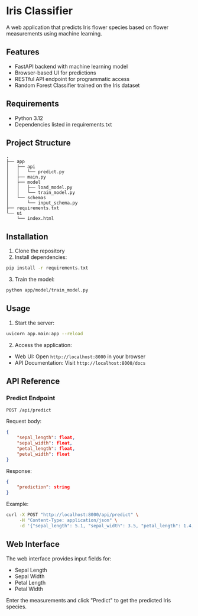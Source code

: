# Iris Classifier

A web application that predicts Iris flower species based on flower measurements using machine learning.

## Features

- FastAPI backend with machine learning model
- Browser-based UI for predictions
- RESTful API endpoint for programmatic access
- Random Forest Classifier trained on the Iris dataset

## Requirements

- Python 3.12
- Dependencies listed in requirements.txt

## Project Structure

```
.
├── app
│   ├── api
│   │   └── predict.py
│   ├── main.py
│   ├── model
│   │   ├── load_model.py
│   │   └── train_model.py
│   └── schemas
│       └── input_schema.py
├── requirements.txt
└── ui
    └── index.html
```

## Installation

1. Clone the repository
2. Install dependencies:
```bash
pip install -r requirements.txt
```
3. Train the model:
```bash
python app/model/train_model.py
```

## Usage

1. Start the server:
```bash
uvicorn app.main:app --reload
```

2. Access the application:
- Web UI: Open `http://localhost:8000` in your browser
- API Documentation: Visit `http://localhost:8000/docs`

## API Reference

### Predict Endpoint

`POST /api/predict`

Request body:
```json
{
    "sepal_length": float,
    "sepal_width": float,
    "petal_length": float,
    "petal_width": float
}
```

Response:
```json
{
    "prediction": string
}
```

Example:
```bash
curl -X POST "http://localhost:8000/api/predict" \
     -H "Content-Type: application/json" \
     -d '{"sepal_length": 5.1, "sepal_width": 3.5, "petal_length": 1.4, "petal_width": 0.2}'
```

## Web Interface

The web interface provides input fields for:
- Sepal Length
- Sepal Width
- Petal Length
- Petal Width

Enter the measurements and click "Predict" to get the predicted Iris species.